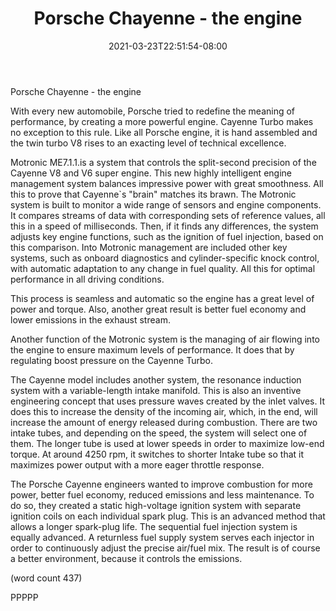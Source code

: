 ﻿---
title: "Porsche Chayenne - the engine"
date: 2021-03-23T22:51:54-08:00
description: "Porsche Tips for Web Success"
featured_image: "/images/Porsche.jpg"
tags: ["Porsche"]
---

Porsche Chayenne - the engine


With every new automobile, Porsche tried to redefine the meaning 
of performance, by creating a more powerful engine. Cayenne Turbo 
makes no exception to this rule. Like all Porsche engine, it is hand 
assembled and the twin turbo V8 rises to an exacting level of technical 
excellence.

Motronic ME7.1.1.is a system that controls the split-second precision 
of the Cayenne V8 and V6 super engine. This new highly intelligent 
engine management system balances impressive power with great 
smoothness. All this to prove that Cayenne`s "brain" matches its brawn. 
The Motronic system is built to monitor a wide range of sensors and 
engine components. It compares streams of data with corresponding 
sets of reference values, all this in a speed of milliseconds. Then, if it 
finds any differences, the system adjusts key engine functions, such as 
the ignition of fuel injection, based on this comparison. Into Motronic 
management are included other key systems, such as onboard diagnostics 
and cylinder-specific knock control, with automatic adaptation to any 
change in fuel quality. All this for optimal performance in all driving conditions.

This process is seamless and automatic so the engine has a great 
level of power and torque. Also, another great result is better fuel 
economy and lower emissions in the exhaust stream.

Another function of the Motronic system is the managing of air flowing 
into the engine to ensure maximum levels of performance. It does that 
by regulating boost pressure on the Cayenne Turbo.

The Cayenne model includes another system, the resonance induction 
system with a variable-length intake manifold.  This is also an inventive 
engineering concept that uses pressure waves created by the inlet 
valves. It does this to increase the density of the incoming air, which, 
in the end, will increase the amount of energy released during combustion. 
There are two intake tubes, and depending on the speed, the system 
will select one of them. The longer tube is used at lower speeds in order 
to maximize low-end torque. At around 4250 rpm, it switches to shorter 
Intake tube so that it maximizes power output with a more eager throttle response.

The Porsche Cayenne engineers wanted to improve combustion for 
more power, better fuel economy, reduced emissions and less 
maintenance. To do so, they created a static high-voltage ignition 
system with separate ignition coils on each individual spark plug. 
This is an advanced method that allows a longer spark-plug life. 
The sequential fuel injection system is equally advanced. A returnless 
fuel supply system serves each injector in order to continuously 
adjust the precise air/fuel mix. The result is of course a better environment, 
because it controls the emissions.

(word count 437)

PPPPP

